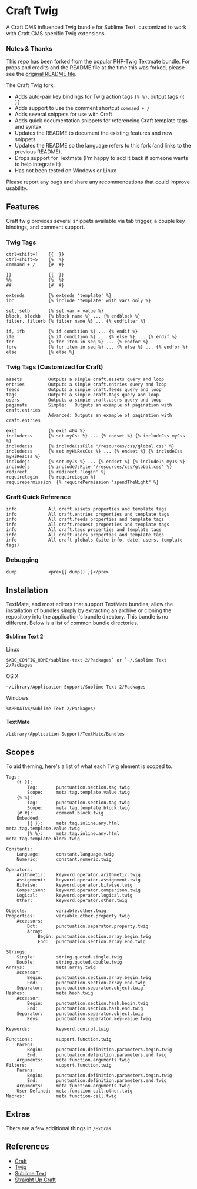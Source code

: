 # Craft Twig

A Craft CMS influenced Twig bundle for Sublime Text, customized to work with Craft CMS specific Twig extensions. 

### Notes & Thanks

This repo has been forked from the popular [PHP-Twig](https://github.com/Anomareh/PHP-Twig.tmbundle) Textmate bundle.  For props and credits and the README file at the time this was forked, please see the [original README file](Extras/README-Original.md).

The Craft Twig fork:
- Adds auto-pair key bindings for Twig action tags `{% %}`, output tags `{{ }}`
- Adds support to use the comment shortcut `command + /`
- Adds several snippets for use with Craft
- Adds quick documentation snippets for referencing Craft template tags and syntax
- Updates the README to document the existing features and new snippets 
- Updates the README so the language refers to this fork (and links to the previous README).
- Drops support for Textmate (I'm happy to add it back if someone wants to help integrate it)
- Has not been tested on Windows or Linux

Please report any bugs and share any recommendations that could improve usability.


## Features

Craft twig provides several snippets available via tab trigger, a couple key bindings, and comment support.

### Twig Tags

    ctrl+shift+[    {{  }}
    ctrl+shift+5    {%  %}
    command + /     {#  #}

    }}              {{  }}
    %%              {%  %}
    ##              {#  #}

    extends         {% extends 'template' %}
    inc             {% include 'template' with vars only %}

    set, setb       {% set var = value %}
    block, blockb   {% block name %} ... {% endblock %}
    filter, filterb {% filter name %} ... {% endfilter %}   

    if, ifb         {% if condition %} ... {% endif %}
    ife             {% if condition %} ... {% else %} ... {% endif %}
    for             {% for item in seq %} ... {% endfor %}
    fore            {% for item in seq %} ... {% else %} ... {% endfor %}
    else            {% else %}

### Twig Tags (Customized for Craft)

    assets          Outputs a simple craft.assets query and loop
    entries         Outputs a simple craft.entries query and loop
    feeds           Outputs a simple craft.feeds query and loop
    tags            Outputs a simple craft.tags query and loop
    users           Outputs a simple craft.users query and loop
    paginate        Simple:   Outputs an example of pagination with craft.entries
                    Advanced: Outputs an example of pagination with craft.entries

    exit            {% exit 404 %}
    includecss      {% set myCss %} ... {% endset %} {% includeCss myCss %}
    includecss      {% includeCssFile "/resources/css/global.css" %}
    includecss      {% set myHiResCss %} ... {% endset %} {% includeCss myHiResCss %}
    includejs       {% set myJs %} ... {% endset %} {% includeJs myJs %}
    includejs       {% includeJsFile "/resources/css/global.css" %}
    redirect        {% redirect 'login' %}
    requirelogin    {% requireLogin %}
    requirepermission  {% requirePermission "spendTheNight" %}

### Craft Quick Reference

    info            All craft.assets properties and template tags
    info            All craft.entries properties and template tags
    info            All craft.feeds properties and template tags
    info            All craft.request properties and template tags
    info            All craft.tags properties and template tags
    info            All craft.users properties and template tags
    info            All craft globals (site info, date, users, template tags)

### Debugging
    
    dump            <pre>{{ dump() }}</pre>



## Installation

TextMate, and most editors that support TextMate bundles, allow the installation of bundles simply by extracting an archive or cloning the repository into the application's bundle directory. This bundle is no different. Below is a list of common bundle directories.


#### Sublime Text 2

Linux

    $XDG_CONFIG_HOME/sublime-text-2/Packages` or `~/.Sublime Text 2/Packages

OS X

    ~/Library/Application Support/Sublime Text 2/Packages

Windows

    %APPDATA%/Sublime Text 2/Packages/

#### TextMate

    /Library/Application Support/TextMate/Bundles


## Scopes

To aid theming, here's a list of what each Twig element is scoped to.

    Tags:
        {{ }}:
            Tag:       punctuation.section.tag.twig
            Scope:     meta.tag.template.value.twig
        {% %}:
            Tag:       punctuation.section.tag.twig
            Scope:     meta.tag.template.block.twig
        {# #}:         comment.block.twig
        Embedded:
            {{ }}:     meta.tag.inline.any.html meta.tag.template.value.twig
            {% %}:     meta.tag.inline.any.html meta.tag.template.block.twig
            
    Constants:
        Language:      constant.language.twig
        Numeric:       constant.numeric.twig
        
    Operators:
        Arithmetic:    keyword.operator.arithmetic.twig
        Assignment:    keyword.operator.assignment.twig
        Bitwise:       keyword.operator.bitwise.twig
        Comparison:    keyword.operator.comparison.twig
        Logical:       keyword.operator.logical.twig
        Other:         keyword.operator.other.twig
        
    Objects:           variable.other.twig
    Properties:        variable.other.property.twig
        Accessors:
            Dot:       punctuation.separator.property.twig
            Array:
                Begin: punctuation.section.array.begin.twig
                End:   punctuation.section.array.end.twig
                
    Strings:
        Single:        string.quoted.single.twig
        Double:        string.quoted.double.twig
    Arrays:            meta.array.twig
        Accessor:
            Begin:     punctuation.section.array.begin.twig
            End:       punctuation.section.array.end.twig
        Separator:     punctuation.separator.object.twig
    Hashes:            meta.hash.twig
        Accessor:
            Begin:     punctuation.section.hash.begin.twig
            End:       punctuation.section.hash.end.twig
        Separator:     punctuation.separator.object.twig
            Keys:      punctuation.separator.key-value.twig
            
    Keywords:          keyword.control.twig
    
    Functions:         support.function.twig
        Parens:
            Begin:     punctuation.definition.parameters.begin.twig
            End:       punctuation.definition.parameters.end.twig
        Arguments:     meta.function.arguments.twig
    Filters:           support.function.twig
        Parens:
            Begin:     punctuation.definition.parameters.begin.twig
            End:       punctuation.definition.parameters.end.twig
        Arguments:     meta.function.arguments.twig
        User-Defined:  meta.function-call.other.twig
    Macros:            meta.function-call.twig


## Extras

There are a few additional things in `/Extras`.


## References

- [Craft](http://buildwithcraft.com/)
- [Twig](http://www.twig-project.org/)
- [Sublime Text](http://www.sublimetext.com/)
- [Straight Up Craft](http://straightupcraft.com/)

